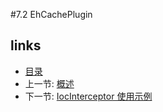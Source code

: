 #7.2 EhCachePlugin

## links
   * [目录](<preface.md>)
   * 上一节: [概述](<7.1.md>)
   * 下一节: [IocInterceptor 使用示例](<7.3.md>)

